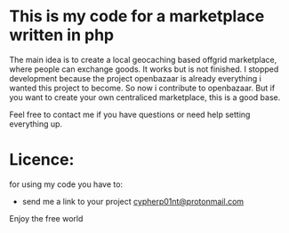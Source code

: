 # This is my code for a marketplace written in php

The main idea is to create a local geocaching based offgrid marketplace, where people can exchange goods.
It works but is not finished. 
I stopped development because the project openbazaar is already everything i wanted this project to become. 
So now i contribute to openbazaar.
But if you want to create your own centraliced marketplace, this is a good base.

Feel free to contact me if you have questions or need help setting everything up.


# Licence:

for using my code you have to:
- send me a link to your project
cypherp01nt@protonmail.com





Enjoy the free world
